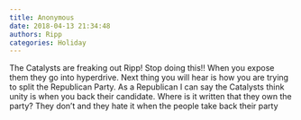 ```yaml
---
title: Anonymous
date: 2018-04-13 21:34:48
authors: Ripp
categories: Holiday
---
```


 The Catalysts are freaking out Ripp!    Stop doing this!!   When you expose them they go into hyperdrive.   Next thing you will hear is how you are trying to split the Republican Party.   As a Republican I can say the Catalysts think unity is when you back their candidate.  Where is it written that they own the party?   They don’t and they hate it when the people take back their party